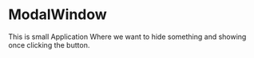 # ModalWindow

This is small Application Where we want to hide something and showing once clicking the button.
